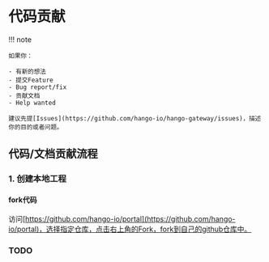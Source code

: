 # 代码贡献

!!! note

    如果你：
    
    - 有新的想法
    - 提交Feature
    - Bug report/fix
    - 贡献文档
    - Help wanted
    
    建议先提[Issues](https://github.com/hango-io/hango-gateway/issues)，描述你的目的或者问题。  

## 代码/文档贡献流程

### 1. 创建本地工程
#### fork代码
访问[https://github.com/hango-io/portal](https://github.com/hango-io/portal)，选择指定仓库，点击右上角的Fork，fork到自己的github仓库中。

### TODO